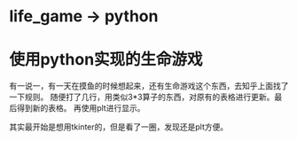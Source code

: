 #  life_game -> python
#  使用python实现的生命游戏

有一说一，有一天在摸鱼的时候想起来，还有生命游戏这个东西，去知乎上面找了一下规则。
随便打了几行，用类似3*3算子的东西，对原有的表格进行更新。最后得到新的表格。
再使用plt进行显示。

其实最开始是想用tkinter的，但是看了一圈，发现还是plt方便。
